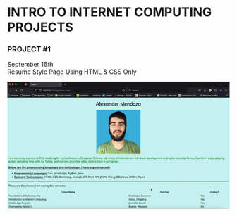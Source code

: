# INTRO TO INTERNET COMPUTING PROJECTS


### PROJECT #1 <br>
September 16th <br>
Resume Style Page
Using HTML & CSS Only

![](https://github.com/mendoska/Internet-Computing-Projects/blob/main/p1demo.gif)